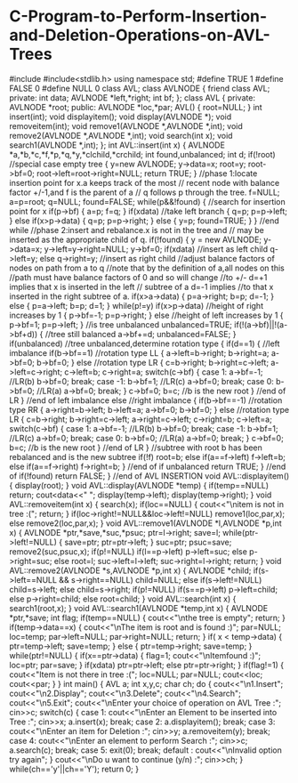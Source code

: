 # C-Program-to-Perform-Insertion-and-Deletion-Operations-on-AVL-Trees
#include<iostream>
#include<stdlib.h>
using namespace std;
#define TRUE 1
#define FALSE 0
#define NULL 0
class AVL;
class AVLNODE
{
    friend class AVL;
private:
    int data;
    AVLNODE *left,*right;
    int bf;
};
class AVL
{
private:
    AVLNODE *root;
public:
    AVLNODE *loc,*par;
    AVL()
    {
        root=NULL;
    }
    int insert(int);
    void displayitem();
    void display(AVLNODE *);
    void removeitem(int);
    void remove1(AVLNODE *,AVLNODE *,int);
    void remove2(AVLNODE *,AVLNODE *,int);
    void search(int x);
    void search1(AVLNODE *,int);
};
int AVL::insert(int x)
{
    AVLNODE *a,*b,*c,*f,*p,*q,*y,*clchild,*crchild;
    int found,unbalanced;
    int d;
    if(!root) //special case empty tree
    {
        y=new AVLNODE;
        y->data=x;
        root=y;
        root->bf=0;
        root->left=root->right=NULL;
        return TRUE;
    }
//phase 1:locate insertion point for x.a keeps track of the most
// recent node with balance factor +/-1,and f is the parent of a
// q follows p through the tree.
    f=NULL;
    a=p=root;
    q=NULL;
    found=FALSE;
    while(p&&!found)
    {
        //search for insertion point for x
        if(p->bf)
        {
            a=p;
            f=q;
        }
        if(x<p->data) //take left branch
        {
            q=p;
            p=p->left;
        }
        else if(x>p->data)
        {
            q=p;
            p=p->right;
        }
        else
        {
            y=p;
            found=TRUE;
        }
    } //end while
//phase 2:insert and rebalance.x is not in the tree and
// may be inserted as the appropriate child of q.
    if(!found)
    {
        y = new AVLNODE;
        y->data=x;
        y->left=y->right=NULL;
        y->bf=0;
        if(x<q->data) //insert as left child
            q->left=y;
        else
            q->right=y; //insert as right child
//adjust balance factors of nodes on path from a to q
//note that by the definition of a,all nodes on this
//path must have balance factors of 0 and so will change
//to +/- d=+1 implies that x is inserted in the left
// subtree of a d=-1 implies
//to that x inserted in the right subtree of a.
        if(x>a->data)
        {
            p=a->right;
            b=p;
            d=-1;
        }
        else
        {
            p=a->left;
            b=p;
            d=1;
        }
        while(p!=y)
            if(x>p->data) //height of right increases by 1
            {
                p->bf=-1;
                p=p->right;
            }
            else //height of left increases by 1
            {
                p->bf=1;
                p=p->left;
            }
//is tree unbalanced
        unbalanced=TRUE;
        if(!(a->bf)||!(a->bf+d))
        {
            //tree still balanced
            a->bf+=d;
            unbalanced=FALSE;
        }
        if(unbalanced) //tree unbalanced,determine rotation type
        {
            if(d==1)
            {
                //left imbalance
                if(b->bf==1) //rotation type LL
                {
                    a->left=b->right;
                    b->right=a;
                    a->bf=0;
                    b->bf=0;
                }
                else //rotation type LR
                {
                    c=b->right;
                    b->right=c->left;
                    a->left=c->right;
                    c->left=b;
                    c->right=a;
                    switch(c->bf)
                    {
                    case 1:
                        a->bf=-1; //LR(b)
                        b->bf=0;
                        break;
                    case -1:
                        b->bf=1; //LR(c)
                        a->bf=0;
                        break;
                    case 0:
                        b->bf=0; //LR(a)
                        a->bf=0;
                        break;
                    }
                    c->bf=0;
                    b=c; //b is the new root
                } //end of LR
            } //end of left imbalance
            else //right imbalance
            {
                if(b->bf==-1) //rotation type RR
                {
                    a->right=b->left;
                    b->left=a;
                    a->bf=0;
                    b->bf=0;
                }
                else //rotation type LR
                {
                    c=b->right;
                    b->right=c->left;
                    a->right=c->left;
                    c->right=b;
                    c->left=a;
                    switch(c->bf)
                    {
                    case 1:
                        a->bf=-1; //LR(b)
                        b->bf=0;
                        break;
                    case -1:
                        b->bf=1; //LR(c)
                        a->bf=0;
                        break;
                    case 0:
                        b->bf=0; //LR(a)
                        a->bf=0;
                        break;
                    }
                    c->bf=0;
                    b=c; //b is the new root
                } //end of LR
            }
//subtree with root b has been rebalanced and is the new subtree
            if(!f)
                root=b;
            else if(a==f->left)
                f->left=b;
            else if(a==f->right)
                f->right=b;
        } //end of if unbalanced
        return TRUE;
    } //end of if(!found)
    return FALSE;
} //end of AVL INSERTION
void AVL::displayitem()
{
    display(root);
}
void AVL::display(AVLNODE *temp)
{
    if(temp==NULL)
        return;
    cout<<temp->data<<" ";
    display(temp->left);
    display(temp->right);
}
void AVL::removeitem(int x)
{
    search(x);
    if(loc==NULL)
    {
        cout<<"\nitem is not in tree :(";
        return;
    }
    if(loc->right!=NULL&&loc->left!=NULL)
        remove1(loc,par,x);
    else
        remove2(loc,par,x);
}
void AVL::remove1(AVLNODE *l,AVLNODE *p,int x)
{
    AVLNODE *ptr,*save,*suc,*psuc;
    ptr=l->right;
    save=l;
    while(ptr->left!=NULL)
    {
        save=ptr;
        ptr=ptr->left;
    }
    suc=ptr;
    psuc=save;
    remove2(suc,psuc,x);
    if(p!=NULL)
        if(l==p->left)
            p->left=suc;
        else
            p->right=suc;
    else
        root=l;
    suc->left=l->left;
    suc->right=l->right;
    return;
}
void AVL::remove2(AVLNODE *s,AVLNODE *p,int x)
{
    AVLNODE *child;
    if(s->left==NULL && s->right==NULL)
        child=NULL;
    else if(s->left!=NULL)
        child=s->left;
    else
        child=s->right;
    if(p!=NULL)
        if(s==p->left)
            p->left=child;
        else
            p->right=child;
    else
        root=child;
}
void AVL::search(int x)
{
    search1(root,x);
}
void AVL::search1(AVLNODE *temp,int x)
{
    AVLNODE *ptr,*save;
    int flag;
    if(temp==NULL)
    {
        cout<<"\nthe tree is empty";
        return;
    }
    if(temp->data==x)
    {
        cout<<"\nThe item is root and is found :)";
        par=NULL;
        loc=temp;
        par->left=NULL;
        par->right=NULL;
        return;
    }
    if( x < temp->data)
    {
        ptr=temp->left;
        save=temp;
    }
    else
    {
        ptr=temp->right;
        save=temp;
    }
    while(ptr!=NULL)
    {
        if(x==ptr->data)
        {
            flag=1;
            cout<<"\nItemfound :)";
            loc=ptr;
            par=save;
        }
        if(x<ptr->data)
            ptr=ptr->left;
        else
            ptr=ptr->right;
    }
    if(flag!=1)
    {
        cout<<"Item is not there in tree :(";
        loc=NULL;
        par=NULL;
        cout<<loc;
        cout<<par;
    }
}
int main()
{
    AVL a;
    int x,y,c;
    char ch;
    do
    {
        cout<<"\n1.Insert";
        cout<<"\n2.Display";
        cout<<"\n3.Delete";
        cout<<"\n4.Search";
        cout<<"\n5.Exit";
        cout<<"\nEnter your choice of operation on AVL Tree :";
        cin>>c;
        switch(c)
        {
        case 1:
            cout<<"\nEnter an Element to be inserted into Tree :";
            cin>>x;
            a.insert(x);
            break;
        case 2:
            a.displayitem();
            break;
        case 3:
            cout<<"\nEnter an item for Deletion :";
            cin>>y;
            a.removeitem(y);
            break;
        case 4:
            cout<<"\nEnter an element to perform Search :";
            cin>>c;
            a.search(c);
            break;
        case 5:
            exit(0);
            break;
        default :
            cout<<"\nInvalid option try again";
        }
        cout<<"\nDo u want to continue (y/n) :";
        cin>>ch;
    }
    while(ch=='y'||ch=='Y');    return 0;
}
